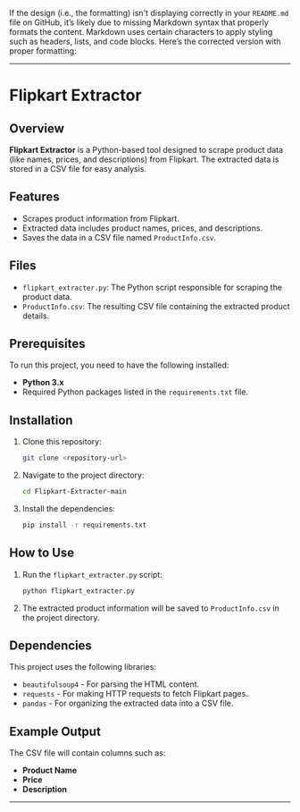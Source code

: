 If the design (i.e., the formatting) isn't displaying correctly in your `README.md` file on GitHub, it’s likely due to missing Markdown syntax that properly formats the content. Markdown uses certain characters to apply styling such as headers, lists, and code blocks. Here’s the corrected version with proper formatting:

---

# Flipkart Extractor

## Overview
**Flipkart Extractor** is a Python-based tool designed to scrape product data (like names, prices, and descriptions) from Flipkart. The extracted data is stored in a CSV file for easy analysis.

## Features
- Scrapes product information from Flipkart.
- Extracted data includes product names, prices, and descriptions.
- Saves the data in a CSV file named `ProductInfo.csv`.

## Files
- `flipkart_extracter.py`: The Python script responsible for scraping the product data.
- `ProductInfo.csv`: The resulting CSV file containing the extracted product details.

## Prerequisites
To run this project, you need to have the following installed:
- **Python 3.x**
- Required Python packages listed in the `requirements.txt` file.

## Installation

1. Clone this repository:
   ```bash
   git clone <repository-url>
   ```

2. Navigate to the project directory:
   ```bash
   cd Flipkart-Extracter-main
   ```

3. Install the dependencies:
   ```bash
   pip install -r requirements.txt
   ```

## How to Use

1. Run the `flipkart_extracter.py` script:
   ```bash
   python flipkart_extracter.py
   ```

2. The extracted product information will be saved to `ProductInfo.csv` in the project directory.

## Dependencies
This project uses the following libraries:
- `beautifulsoup4` - For parsing the HTML content.
- `requests` - For making HTTP requests to fetch Flipkart pages.
- `pandas` - For organizing the extracted data into a CSV file.

## Example Output
The CSV file will contain columns such as:
- **Product Name**
- **Price**
- **Description**

---
